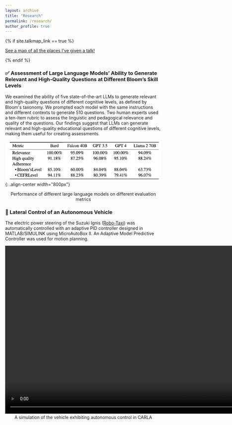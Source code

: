 ```yaml
---
layout: archive
title: "Research"
permalink: /research/
author_profile: true
---
```


{% if site.talkmap_link == true %}

<p style="text-decoration:underline;"><a href="/research.md">See a map of all the places I've given a talk!</a></p>

{% endif %}


### ✅ Assessment of Large Language Models’ Ability to Generate Relevant and High-Quality Questions at Different Bloom’s Skill Levels

We examined the ability of five state-of-the-art LLMs to generate relevant and high-quality questions of different cognitive levels, as defined by Bloom's taxonomy. We prompted each model with the same instructions and different contexts to generate 510 questions. Two human experts used a ten-item rubric to assess the linguistic and pedagogical relevance and quality of the questions. Our findings suggest that LLMs can generate relevant and high-quality educational questions of different cognitive levels, making them useful for creating assessments.

![Alt text](/images/table.png){: .align-center width="800px"}
<div align="center">Performance of different large language models on different evaluation metrics</div>


### 🚙 Lateral Control of an Autonomous Vehicle

The electric power steering of the Suzuki Ignis ([Robo-Taxi](https://tataelxsi.com/storage/solutions/February2021/J0jsi8pIMUsEC3CINghu.pdf)) was automatically controlled with an adaptive PID controller designed in MATLAB/SIMULINK using MicroAutoBox II. An Adaptive Model Predictive Controller was used for motion planning. 


<video width="960" height="540" controls>
  <source src="/images/video1.mp4" type="video/mp4">
  Your browser does not support the video tag.
</video>
<div align="center">A simulation of the vehicle exhibiting autonomous control in CARLA</div>